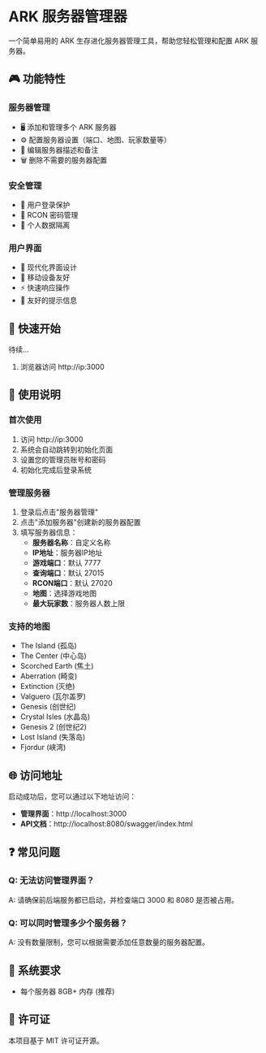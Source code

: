 # ARK 服务器管理器

一个简单易用的 ARK 生存进化服务器管理工具，帮助您轻松管理和配置 ARK 服务器。

## 🎮 功能特性

### 服务器管理
- 🖥️ 添加和管理多个 ARK 服务器
- ⚙️ 配置服务器设置（端口、地图、玩家数量等）
- 📝 编辑服务器描述和备注
- 🗑️ 删除不需要的服务器配置

### 安全管理
- 🔐 用户登录保护
- 🔑 RCON 密码管理
- 👤 个人数据隔离

### 用户界面
- 🎨 现代化界面设计
- 📱 移动设备友好
- ⚡ 快速响应操作
- 💬 友好的提示信息

## 🚀 快速开始

待续...

1. 浏览器访问 http://ip:3000

## 📖 使用说明

### 首次使用
1. 访问 http://ip:3000
2. 系统会自动跳转到初始化页面
3. 设置您的管理员账号和密码
4. 初始化完成后登录系统

### 管理服务器
1. 登录后点击"服务器管理"
2. 点击"添加服务器"创建新的服务器配置
3. 填写服务器信息：
   - **服务器名称**：自定义名称
   - **IP地址**：服务器IP地址
   - **游戏端口**：默认 7777
   - **查询端口**：默认 27015
   - **RCON端口**：默认 27020
   - **地图**：选择游戏地图
   - **最大玩家数**：服务器人数上限

### 支持的地图
- The Island (孤岛)
- The Center (中心岛)
- Scorched Earth (焦土)
- Aberration (畸变)
- Extinction (灭绝)
- Valguero (瓦尔盖罗)
- Genesis (创世纪)
- Crystal Isles (水晶岛)
- Genesis 2 (创世纪2)
- Lost Island (失落岛)
- Fjordur (峡湾)

## 🌐 访问地址

启动成功后，您可以通过以下地址访问：

- **管理界面**：http://localhost:3000
- **API文档**：http://localhost:8080/swagger/index.html

## ❓ 常见问题

### Q: 无法访问管理界面？
A: 请确保前后端服务都已启动，并检查端口 3000 和 8080 是否被占用。

### Q: 可以同时管理多少个服务器？
A: 没有数量限制，您可以根据需要添加任意数量的服务器配置。

## 🔧 系统要求

- 每个服务器 8GB+ 内存 (推荐)


## 📄 许可证

本项目基于 MIT 许可证开源。
